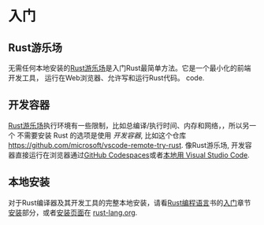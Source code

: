 # 入门

## Rust游乐场

无需任何本地安装的[Rust游乐场]是入门Rust最简单方法。它是一个最小化的前端开发工具，
运行在Web浏览器、允许写和运行Rust代码。
code.

## 开发容器

[Rust游乐场]执行环境有一些限制，比如总编译/执行时间、内存和网络，，所以另一个
不需要安装 Rust 的选项是使用 _开发容器_, 比如这个仓库
<https://github.com/microsoft/vscode-remote-try-rust>. 像Rust游乐场,
开发容器直接运行在浏览器通过[GitHub
Codespaces]或者[本地用 Visual Studio Code][vscode-dev-containers].

## 本地安装


对于Rust编译器及其开发工具的完整本地安装，请看[Rust编程语言][rs-book]书的[入门]章节[安装]部分，或者[安装页面]在
[rust-lang.org].

  [Rust游乐场]: https://play.rust-lang.org/
  [GitHub Codespaces]: https://github.com/features/codespaces
  [vscode-dev-containers]: https://code.visualstudio.com/docs/devcontainers/containers
  [rs-book]: https://doc.rust-lang.org/book/title-page.html
  [安装]: https://doc.rust-lang.org/book/ch01-01-installation.html
  [入门]: https://doc.rust-lang.org/book/ch01-00-getting-started.html
  [安装页面]: https://www.rust-lang.org/tools/install
  [rust-lang.org]: https://www.rust-lang.org/
